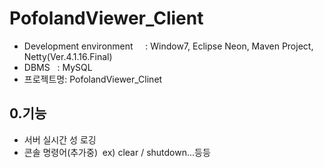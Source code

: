 # PofolandViewer_Client
- Development environment      : Window7, Eclipse Neon, Maven Project, Netty(Ver.4.1.16.Final)
- DBMS    : MySQL
- 프로젝트명: PofolandViewer_Clinet

## 0.기능
- 서버 실시간 성 로깅
- 콘솔 명령어(추가중)
  ex) clear / shutdown...등등
